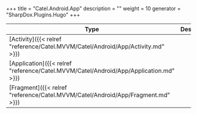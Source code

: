 

+++
title = "Catel.Android.App" 
description = ""
weight = 10
generator = "SharpDox.Plugins.Hugo"
+++

Type|Description
---|---
[Activity]({{&lt; relref "reference/Catel.MVVM/Catel/Android/App/Activity.md" &gt;}})| 
[Application]({{&lt; relref "reference/Catel.MVVM/Catel/Android/App/Application.md" &gt;}})| 
[Fragment]({{&lt; relref "reference/Catel.MVVM/Catel/Android/App/Fragment.md" &gt;}})| 


